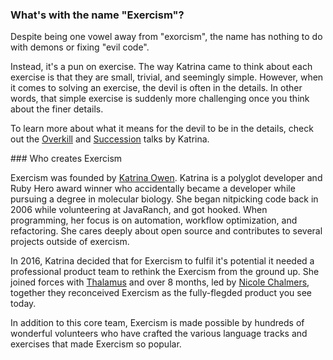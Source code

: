 ### What's with the name "Exercism"?

Despite being one vowel away from "exorcism", the name has nothing to do with demons or fixing "evil code".

Instead, it's a pun on exercise. The way Katrina came to think about each exercise is that they are small, trivial, and seemingly simple. However, when it comes to solving an exercise, the devil is often in the details. In other words, that simple exercise is suddenly more challenging once you think about the finer details.

To learn more about what it means for the devil to be in the details, check out the
[Overkill](http://www.kytrinyx.com/talks/overkill) and 
[Succession](http://www.kytrinyx.com/talks/succession) talks by Katrina.

### Who creates Exercism

Exercism was founded by [Katrina Owen](http://www.kytrinyx.com/). Katrina is a polyglot developer and Ruby Hero award winner who accidentally became a developer while pursuing a degree in molecular biology. She began nitpicking code back in 2006 while volunteering at JavaRanch, and got hooked. When programming, her focus is on automation, workflow optimization, and refactoring. She cares deeply about open source and contributes to several projects outside of exercism.

In 2016, Katrina decided that for Exercism to fulfil it's potential it needed a professional product team to rethink the Exercism from the ground up. She joined forces with [Thalamus](http://thalamus.ai) and over 8 months, led by [Nicole Chalmers](https://twitter.com/n_chalmers), together they reconceived Exercism as the fully-flegded product you see today.

In addition to this core team, Exercism is made possible by hundreds of wonderful volunteers who have crafted the various language tracks and exercises that made Exercism so popular. 
